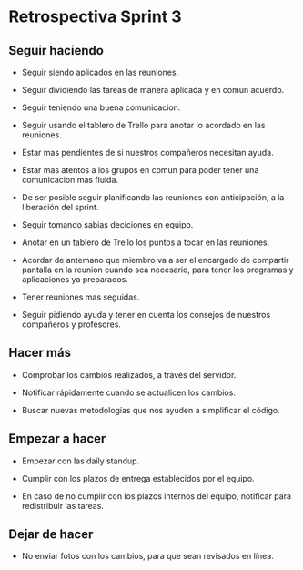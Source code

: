 # Retrospectiva Sprint 3

## Seguir haciendo

* Seguir siendo aplicados en las reuniones.

* Seguir dividiendo las tareas de manera aplicada y en comun acuerdo.

* Seguir teniendo una buena comunicacion.

* Seguir usando el tablero de Trello para anotar lo acordado en las reuniones.

* Estar mas pendientes de si nuestros compañeros necesitan ayuda.

* Estar mas atentos a los grupos en comun para poder tener una comunicacion mas fluida.

* De ser posible seguir planificando las reuniones con anticipación, a la liberación del sprint.

* Seguir tomando sabias deciciones en equipo.

* Anotar en un tablero de Trello los puntos a tocar en las reuniones.

* Acordar de antemano que miembro va a ser el encargado de compartir pantalla en la reunion cuando sea necesario, para tener los programas y aplicaciones ya preparados.

* Tener reuniones mas seguidas.

* Seguir pidiendo ayuda y tener en cuenta los consejos de nuestros compañeros y profesores.

## Hacer más

* Comprobar los cambios realizados, a través del servidor.

* Notificar rápidamente cuando se actualicen los cambios.

* Buscar nuevas metodologías que nos ayuden a simplificar el código.

## Empezar a hacer

* Empezar con las daily standup.

* Cumplir con los plazos de entrega establecidos por el equipo.

* En caso de no cumplir con los plazos internos del equipo, notificar para redistribuir las tareas.

## Dejar de hacer

* No enviar fotos con los cambios, para que sean revisados en línea.